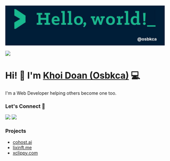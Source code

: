 ![Repository Banner](banner.jpeg)

[![](https://img.shields.io/github/followers/doankhoi?label=GitHub%20Followers)](https://github.com/doankhoi)

# Hi! 👋 I'm [Khoi Doan (Osbkca)](https://markodenic.com) 💻

I'm a Web Developer helping others become one too.

### Let's Connect 🔗

[![](https://img.shields.io/badge/linkedin-%230077B5.svg?&style=for-the-badge&logo=linkedin&logoColor=white0e76a8)](https://www.linkedin.com/in/doan-ngoc-khoi/)
[![](https://img.shields.io/badge/twitter-%230077B5.svg?&style=for-the-badge&logo=twitter&logoColor=white&color=00acee)](https://twitter.com/osbkca)


### Projects
- [cohost.ai](https://www.cohost.ai/)
- [lixinft.me](https://lixinft.me/)
- [xclippy.com](https://xclippy.com/)
